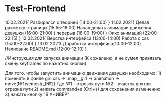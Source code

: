 # Test-Frontend
 
10.02.2021{
    Разбирался с теорией (14:00-21:00)
}
11.02.2021{
    Делал разметку страницы (15:55-16:00)
    Начал делать анимации движения девушки (16:00-21:00) ( перерыв (18:00-19:00) )
    Фикс анимаций (22:00-22:15)
}
12.02.2021{
    Верстка интерфейса (13:00-14:00)
    Работа с css (15:00-22:00)
}
13.02.2021{
    Доработка интерфейса(10:00-12:00)
    Написание README.md (12:00-12:10)
}


//Инструкция для запуска анимации (К сожалеию, я не сумел привязать смену keyframes по нажатию кнопки)

Для того. чтобы запустить анимацию движения девушки необходимо:
                                                   1) поменять в файле girl.css -> .map__girl -> animation -> move(№1)semestr_(№2) 
                                                                                                                Где №1 - отрезок пути
                                                                                                                    №2 - участок внутри отрезка пути
                                                   2) нажать command+s (Ctrl+s) для сохранения изменению
                                                   3) нажать кнопку "В УНИВЕР" 


